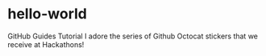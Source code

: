 # hello-world
GitHub Guides Tutorial
I adore the series of Github Octocat stickers that we receive at Hackathons!
